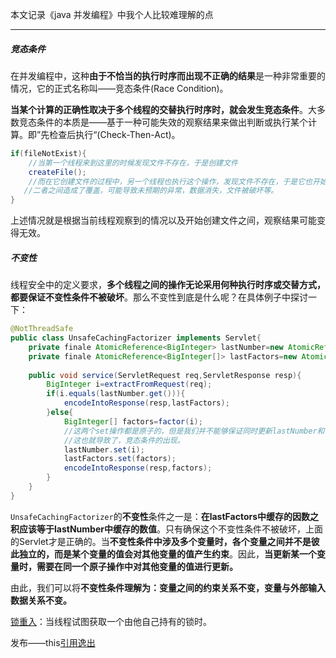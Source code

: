 本文记录《java 并发编程》中我个人比较难理解的点 

---

##### 竞态条件

在并发编程中，这种**由于不恰当的执行时序而出现不正确的结果**是一种非常重要的情况，它的正式名称叫——竞态条件(Race Condition)。

**当某个计算的正确性取决于多个线程的交替执行时序时，就会发生竞态条件**。大多数竞态条件的本质是——基于一种可能失效的观察结果来做出判断或执行某个计算。即”先检查后执行“(Check-Then-Act)。

```java
if(fileNotExist){
    //当第一个线程来到这里的时候发现文件不存在，于是创建文件
    createFile();
    //而在它创建文件的过程中，另一个线程也执行这个操作，发现文件不存在，于是它也开始创建文件
   //二者之间造成了覆盖，可能导致未预期的异常，数据消失，文件被破坏等。
}
```

上述情况就是根据当前线程观察到的情况以及开始创建文件之间，观察结果可能变得无效。



##### 不变性

线程安全中的定义要求，**多个线程之间的操作无论采用何种执行时序或交替方式，都要保证不变性条件不被破坏**。那么不变性到底是什么呢？在具体例子中探讨一下：

```java
@NotThreadSafe
public class UnsafeCachingFactorizer implements Servlet{
    private finale AtomicReference<BigInteger> lastNumber=new AtomicReference<>();
    private finale AtomicReference<BigInteger[]> lastFactors=new AtomicReference<>();
    
    public void service(ServletRequest req,ServletResponse resp){
        BigInteger i=extractFromRequest(req);
        if(i.equals(lastNumber.get())){
            encodeIntoResponse(resp,lastFactors);
        }else{
            BigInteger[] factors=factor(i);
            //这两个set操作都是原子的，但是我们并不能够保证同时更新lastNumber和lastFactor
            //这也就导致了，竞态条件的出现。
            lastNumber.set(i);
            lastFactors.set(factors);
            encodeIntoResponse(resp,factors);
        }
    }
}
```

`UnsafeCachingFactorizer`的**不变性**条件之一是：**在lastFactors中缓存的因数之积应该等于lastNumber中缓存的数值**。只有确保这个不变性条件不被破坏，上面的Servlet才是正确的。当**不变性条件中涉及多个变量时，各个变量之间并不是彼此独立的，而是某个变量的值会对其他变量的值产生约束**。因此，**当更新某一个变量时，需要在同一个原子操作中对其他变量的值进行更新。**

由此，我们可以将**不变性条件理解为：变量之间的约束关系不变，变量与外部输入数据关系不变。**



[锁重入](https://krystalics.github.io/2019/05/24/%E7%AC%AC%E4%B8%80%E9%83%A8%E5%88%86-%E5%9F%BA%E7%A1%80%E7%9F%A5%E8%AF%86/#232%E9%87%8D%E5%85%A5)：当线程试图获取一个由他自己持有的锁时。

发布——this[引用逸出](https://krystalics.github.io/2019/05/25/%E7%AC%AC%E4%B8%89%E7%AB%A0-%E5%AF%B9%E8%B1%A1%E5%85%B1%E4%BA%AB/#%E5%8F%91%E5%B8%83%E4%B8%8E%E6%BA%A2%E5%87%BA) 

























#### 